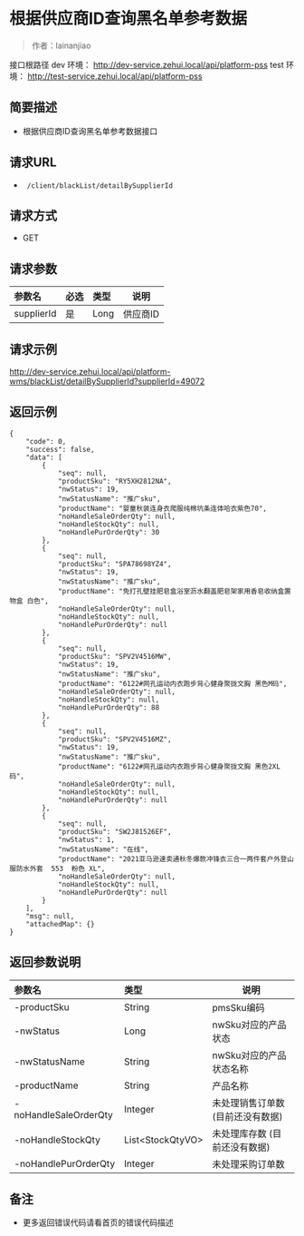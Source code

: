 # 根据供应商ID查询黑名单参考数据

> 作者：lainanjiao

接口根路径
dev 环境： http://dev-service.zehui.local/api/platform-pss
test 环境： http://test-service.zehui.local/api/platform-pss

    
## 简要描述

- 根据供应商ID查询黑名单参考数据接口

## 请求URL
- ` /client/blackList/detailBySupplierId`
  
## 请求方式
- GET 

## 请求参数

|参数名|必选|类型|说明|
|:----    |:---|:----- |-----   |
|supplierId |是  |Long |供应商ID   |

## 请求示例
 http://dev-service.zehui.local/api/platform-wms/blackList/detailBySupplierId?supplierId=49072

## 返回示例 

``` 
{
    "code": 0,
    "success": false,
    "data": [
        {
            "seq": null,
            "productSku": "RY5XH2812NA",
            "nwStatus": 19,
            "nwStatusName": "推广sku",
            "productName": "婴童秋装连身衣爬服纯棉坑条连体哈衣紫色70",
            "noHandleSaleOrderQty": null,
            "noHandleStockQty": null,
            "noHandlePurOrderQty": 30
        },
        {
            "seq": null,
            "productSku": "SPA78698YZ4",
            "nwStatus": 19,
            "nwStatusName": "推广sku",
            "productName": "免打孔壁挂肥皂盒浴室沥水翻盖肥皂架家用香皂收纳盒置物盒 白色",
            "noHandleSaleOrderQty": null,
            "noHandleStockQty": null,
            "noHandlePurOrderQty": null
        },
        {
            "seq": null,
            "productSku": "SPV2V4516MW",
            "nwStatus": 19,
            "nwStatusName": "推广sku",
            "productName": "6122#网孔运动内衣跑步背心健身聚拢文胸 黑色M码",
            "noHandleSaleOrderQty": null,
            "noHandleStockQty": null,
            "noHandlePurOrderQty": 88
        },
        {
            "seq": null,
            "productSku": "SPV2V4516MZ",
            "nwStatus": 19,
            "nwStatusName": "推广sku",
            "productName": "6122#网孔运动内衣跑步背心健身聚拢文胸 黑色2XL码",
            "noHandleSaleOrderQty": null,
            "noHandleStockQty": null,
            "noHandlePurOrderQty": null
        },
        {
            "seq": null,
            "productSku": "SW2J81526EF",
            "nwStatus": 1,
            "nwStatusName": "在线",
            "productName": "2021亚马逊速卖通秋冬爆款冲锋衣三合一两件套户外登山服防水外套  553  粉色 XL",
            "noHandleSaleOrderQty": null,
            "noHandleStockQty": null,
            "noHandlePurOrderQty": null
        }
    ],
    "msg": null,
    "attachedMap": {}
}
```

## 返回参数说明 

|参数名|类型|说明|
|:-----  |:-----|-----                           |
|-productSku |String   |pmsSku编码  |
|-nwStatus |Long   |nwSku对应的产品状态  |
|-nwStatusName |String   |nwSku对应的产品状态名称  |
|-productName |String   |产品名称  |
|-noHandleSaleOrderQty |Integer   |未处理销售订单数 (目前还没有数据) |
|-noHandleStockQty |List&lt;StockQtyVO>   |未处理库存数 (目前还没有数据)  |
|-noHandlePurOrderQty |Integer   |未处理采购订单数  |

## 备注 

- 更多返回错误代码请看首页的错误代码描述